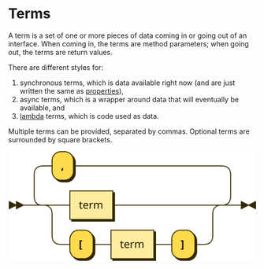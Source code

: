 # Terms

A term is a set of one or more pieces of data coming in or going out of an interface. When coming in, the terms are method parameters; when going out, the terms are return values.

There are different styles for:

1. synchronous terms, which is data available right now (and are just written the same as [properties](properties.md)),
2. async terms, which is a wrapper around data that will eventually be available, and
3. [lambda](lambdas.md) terms, which is code used as data.

Multiple terms can be provided, separated by commas. Optional terms are surrounded by square brackets.

![](diagrams/term-list.svg)
